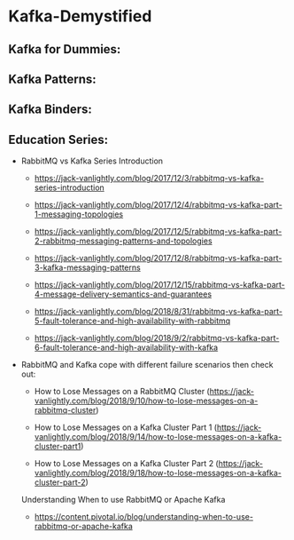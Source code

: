 # Kafka-Demystified

## Kafka for Dummies:


## Kafka Patterns:


## Kafka Binders:


## Education Series:

- RabbitMQ vs Kafka Series Introduction

   - https://jack-vanlightly.com/blog/2017/12/3/rabbitmq-vs-kafka-series-introduction
   
   - https://jack-vanlightly.com/blog/2017/12/4/rabbitmq-vs-kafka-part-1-messaging-topologies
   - https://jack-vanlightly.com/blog/2017/12/5/rabbitmq-vs-kafka-part-2-rabbitmq-messaging-patterns-and-topologies
   - https://jack-vanlightly.com/blog/2017/12/8/rabbitmq-vs-kafka-part-3-kafka-messaging-patterns
   - https://jack-vanlightly.com/blog/2017/12/15/rabbitmq-vs-kafka-part-4-message-delivery-semantics-and-guarantees
   - https://jack-vanlightly.com/blog/2018/8/31/rabbitmq-vs-kafka-part-5-fault-tolerance-and-high-availability-with-rabbitmq
   - https://jack-vanlightly.com/blog/2018/9/2/rabbitmq-vs-kafka-part-6-fault-tolerance-and-high-availability-with-kafka
   
- RabbitMQ and Kafka cope with different failure scenarios then check out:

  - How to Lose Messages on a RabbitMQ Cluster (https://jack-vanlightly.com/blog/2018/9/10/how-to-lose-messages-on-a-rabbitmq-cluster)

  - How to Lose Messages on a Kafka Cluster Part 1 (https://jack-vanlightly.com/blog/2018/9/14/how-to-lose-messages-on-a-kafka-cluster-part1)

  - How to Lose Messages on a Kafka Cluster Part 2 (https://jack-vanlightly.com/blog/2018/9/18/how-to-lose-messages-on-a-kafka-cluster-part-2)


  Understanding When to use RabbitMQ or Apache Kafka

  - https://content.pivotal.io/blog/understanding-when-to-use-rabbitmq-or-apache-kafka

